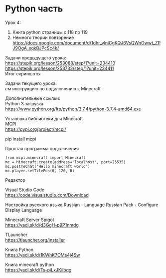 # Python часть

Урок 4:<br> 
1) Книга python страницы с 118 по 119<br>  
2) Немного теории повторение https://docs.google.com/document/d/1dhr_vlniCgKQJ6VsQWnOwwt_ZPJ9OgA_sqkBJPcSc4k/<br>

Задачи предыдущего урока:<br>
https://stepik.org/lesson/253088/step/1?unit=234410<br>
https://stepik.org/lesson/253733/step/1?unit=234411<br>
Итог скриншоты<br>

Задачи текущего урока:<br>
см инструкцию по подключению к Minecraft<br>

Дополнительные ссылки:<br>
Python 3 загрузка<br>
https://www.python.org/ftp/python/3.7.4/python-3.7.4-amd64.exe<br>

Установка библиотеки для Minecraft<br>
MCPI<br>
https://pypi.org/project/mcpi/<br>

pip install mcpi<br>

Простая программа подключения<br>
<pre><code>from mcpi.minecraft import Minecraft
mc = Minecraft.create(address='localhost', port=25535)
mc.postToChat("Hello minecraft world")
mc.player.setTilePos(0, 120, 0)
</code></pre>

Редактор

Visual Studio Code<br>
https://code.visualstudio.com/Download

Настройка русского языка
Russian - Language Russian Pack - Configure Display Language

Minecraft Server Spigot<br>
https://yadi.sk/d/d3GgH-p9P1nmdg

TLauncher<br>
https://tlauncher.org/installer

Книга Python<br>
https://yadi.sk/d/1KWhK7OMs4j4Sw

Книга minecraft python<br>
https://yadi.sk/d/Ts-piLxJKiibqg
